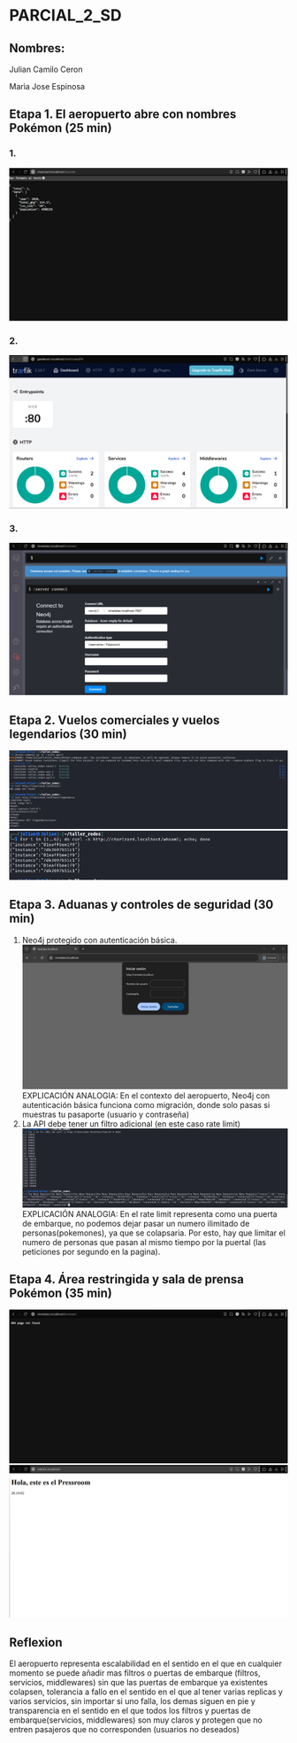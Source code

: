 # PARCIAL_2_SD
## Nombres:
Julian Camilo Ceron 

Marìa Jose Espinosa 

## Etapa 1. El aeropuerto abre con nombres Pokémon (25 min)
### 1.
![Docker Compose sin declarar redes](Capturas/punto%201%20evidencia%20api.png)

### 2.
![Docker Compose sin declarar redes](Capturas/punto%201%20evidencia%20traefik.png)

### 3.
![Docker Compose sin declarar redes](https://github.com/julianceron64/Parcial_2_SD/blob/main/Capturas/punto%201%20evidencia%20neo4j.png?raw=true)

## Etapa 2. Vuelos comerciales y vuelos legendarios (30 min)
![Docker Compose sin declarar redes](https://github.com/julianceron64/Parcial_2_SD/blob/main/Capturas/punto%202%20evidencia.png?raw=true)
![Docker Compose sin declarar redes](https://github.com/julianceron64/Parcial_2_SD/blob/main/Capturas/punto%202%20evidencia%20balanceo.png?raw=true)

## Etapa 3. Aduanas y controles de seguridad (30 min)
1. Neo4j protegido con autenticación básica.
   ![Docker Compose sin declarar redes](https://github.com/julianceron64/Parcial_2_SD/blob/main/Capturas/punto%203%20evidencia%20auth.png?raw=true)
   EXPLICACIÓN ANALOGIA: En el contexto del aeropuerto, Neo4j con autenticación básica funciona como migración, donde solo pasas si muestras tu pasaporte (usuario y contraseña)
3. La API debe tener un filtro adicional (en este caso rate limit)
  ![Docker Compose sin declarar redes](https://github.com/julianceron64/Parcial_2_SD/blob/main/Capturas/punto%203%20evidencia%20ratelimit.png?raw=true)
 EXPLICACIÓN ANALOGIA: En el rate limit representa como una puerta de embarque, no podemos dejar pasar un numero ilimitado de personas(pokemones), ya que se colapsaria. Por esto, hay que limitar el numero de personas que pasan al mismo tiempo por la puertal (las peticiones por segundo en la pagina).

## Etapa 4. Área restringida y sala de prensa Pokémon (35 min)
![Docker Compose sin declarar redes](https://github.com/julianceron64/Parcial_2_SD/blob/main/Capturas/punto%204%20eviencia%20neo4j%20no%20accesible.png?raw=true)
![Docker Compose sin declarar redes](https://github.com/julianceron64/Parcial_2_SD/blob/main/Capturas/punto%204%20evidencia%20ngnix.png?raw=true)


## Reflexion

El aeropuerto representa escalabilidad en el sentido en el que en cualquier momento se puede añadir mas filtros o puertas de embarque (filtros, servicios, middlewares) sin que las puertas de embarque ya existentes colapsen, tolerancia a fallo en el sentido en el que al tener varias replicas y varios servicios, sin importar si uno falla, los demas siguen en pie y transparencia en el sentido en el que todos los filtros y puertas de embarque(servicios, middlewares) son muy claros y protegen que no entren pasajeros que no corresponden  (usuarios no deseados)
